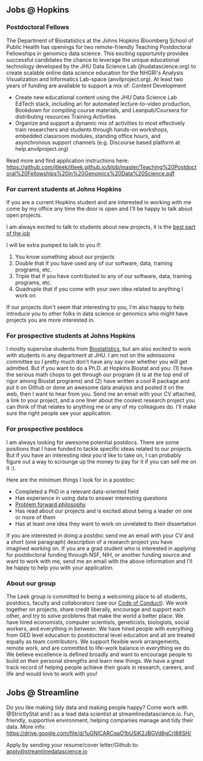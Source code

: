 ## Jobs @ Hopkins


### Postdoctoral Fellows


The Department of Biostatistics at the Johns Hopkins Bloomberg School of Public Health has openings for two remote-friendly Teaching Postdoctoral Fellowships in genomics data science.  This exciting opportunity provides successful candidates the chance to leverage the unique educational technology developed by the JHU Data Science Lab (jhudatascience.org) to create scalable online data science education for the NHGRI's Analysis Visualization and Informatics Lab-space (anvilproject.org).  At least two years of funding are available to support a mix of:
Content Development 
 * Create new educational content using the JHU Data Science Lab EdTech stack, including ari for automated lecture-to-video production, Bookdown for compiling course materials, and Leanpub/Coursera for distributing resources
Training Activities
 * Organize and support a dynamic mix of activities to most effectively train researchers and students through hands-on workshops, embedded classroom modules, standing office hours, and asynchronous support channels (e.g. Discourse based platform at help.anvilproject.org)

Read more and find application instructions here: 
https://github.com/jtleek/jtleek.github.io/blob/master/Teaching%20Postdoctoral%20Fellowships%20in%20Genomics%20Data%20Science.pdf


### For current students at Johns Hopkins

If you are a current Hopkins student and are interested in working with me come by my office any time the door is open and I'll be happy to talk about open projects. 

I am always excited to talk to students about new projects, it is the [best part of the job](http://simplystatistics.org/2012/10/26/i-love-those-first-discussions-about-a-new-research/)

I will be extra pumped to talk to you if:

1. You know something about our projects
2. Double that if you have used any of our software, data, training programs, etc.
3. Triple that if you have contributed to any of our software, data, training programs, etc. 
4. Quadruple that if you come with your own idea related to anything I work on

If our projects don't seem that interesting to you, I'm also happy to help introduce you to other folks in data science or genomics who might have projects you are more interested in. 

### For prospective students at Johns Hopkins

I mostly supervise students from [Biostatistics](http://www.jhsph.edu/departments/biostatistics/), but am also excited to work with students in any department at JHU. I am not on the admissions committee so I pretty much don't have any say over whether you will get admitted. But if you want to do a Ph.D. at Hopkins Biostat and you: (1) have the serious math chops to get through our program (it is at the top end of rigor among Biostat programs) and (2) have written a cool R package and put it on Github or done an awesome data analysis and posted it on the web, then I want to hear from you. Send me an email with your CV attached, a link to your project, and a one liner about the coolest research project you can think of that relates to anything me or any of my colleagues do. I'll make sure the right people see your application. 

### For prospective postdocs

I am always looking for awesome potential postdocs. There are some positions that I have funded to tackle specific ideas related to our projects. But if you have an interesting idea you'd like to take on, I can probably figure out a way to scrounge up the money to pay for it if you can sell me on it :). 

Here are the minimum things I look for in a postdoc:

* Completed a PhD in a relevant data-oriented field 
* Has experience in using data to answer interesting questions
* [Problem forward philosophy](http://simplystatistics.org/2013/05/29/what-statistics-should-do-about-big-data-problem-forward-not-solution-backward/)
* Has read about our projects and is excited about being a leader on one or more of them 
* Has at least one idea they want to work on unrelated to their dissertation

If you are interested in doing a postdoc send me an email with your CV and a short (one paragraph) description of a research project you have imagined working on. 
If you are a grad student who is interested in applying for postdoctoral funding through NSF, NIH, or another funding source and want to work with me, send me an email with the above information and I'll be happy to help you with your application. 


### About our group

The Leek group is committed to being a welcoming place to all students, postdocs, faculty and collaborators (see our [Code of Conduct](https://github.com/jtleek/coc/blob/main/README.md)). We work together on projects, share credit liberally, encourage and support each other, and try to solve problems that make the world a better place. We have hired economists, computer scientists, geneticists, biologists, social workers, and everything in between. We have hired people with everything from GED level education to postdoctoral level education and all are treated equally as team contributors. We support flexible work arrangements, remote work, and are committed to life-work balance in everything we do. We believe excellence is defined broadly and want to encourage people to build on their personal strengths and learn new things. We have a great track record of helping people achieve their goals in research, careers, and life and would love to work with you!


## Jobs @ Streamline
 
Do you like making tidy data and making people happy? Come work with @StrictlyStat and I as a lead data scientist at streamlinedatascience.io. Fun, friendly, supportive environment, helping companies manage and tidy their data. More info: https://drive.google.com/file/d/1uGNlCARCqaO1bUSiK2JBGVd8gCrI88SH/

Apply by sending your resume/cover letter/Github to: apply@streamlinedatascience.io
 
 






